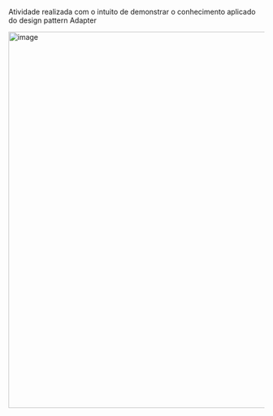 Atividade realizada com o intuito de demonstrar o conhecimento aplicado do design pattern Adapter

<img width="1009" height="741" alt="image" src="https://github.com/user-attachments/assets/ebdff8ad-f25e-40c6-af95-be5c6d0677cc" />
